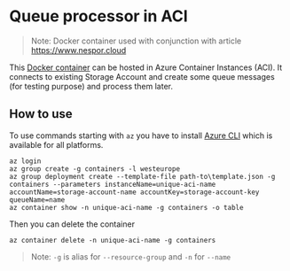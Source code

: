 # Queue processor in ACI
> Note: Docker container used with conjunction with article https://www.nespor.cloud

This [Docker container](https://hub.docker.com/r/112567/queueprocessor) can be hosted in Azure Container Instances (ACI). 
It connects to existing Storage Account and create some queue messages (for testing purpose) 
and process them later.

## How to use
To use commands starting with ``az`` you have to install [Azure CLI](https://docs.microsoft.com/en-us/cli/azure/install-azure-cli) which is available for all platforms.

```
az login  
az group create -g containers -l westeurope
az group deployment create --template-file path-to\template.json -g containers --parameters instanceName=unique-aci-name accountName=storage-account-name accountKey=storage-account-key queueName=name
az container show -n unique-aci-name -g containers -o table
```

Then you can delete the container
```
az container delete -n unique-aci-name -g containers
```

> Note: ``-g`` is alias for ``--resource-group`` and ``-n`` for ``--name``